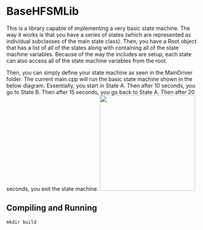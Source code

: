 # BaseHFSMLib

This is a library capable of implementing a very basic state machine. The way it works is that you have a series of states (which are represented as individual subclasses of the main state class). Then, you have a Root object that has a list of all of the states along with containing all of the state machine variables. Because of the way the includes are setup, each state can also access all of the state machine variables from the root.

Then, you can simply define your state machine as seen in the MainDriver folder. The current main.cpp will run the basic state machine shown in the below diagram. Essentially, you start in State A. Then after 10 seconds, you go to State B. Then after 15 seconds, you go back to State A. Then after 20 seconds, you exit the state machine.
[<img src="images/basic_state_machine.src" width="250" height="250"/>](basic_state_machine.jpg)

## Compiling and Running ##

```mkdir build```
